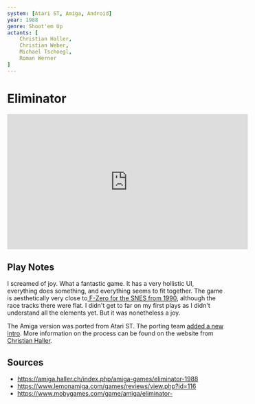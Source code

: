 ```yaml
---
system: [Atari ST, Amiga, Android]
year: 1988
genre: Shoot'em Up
actants: [
	Christian Haller,
	Christian Weber,
	Michael Tschoegl,
	Roman Werner
]
---
```

# Eliminator
<iframe width="560" height="315" src="https://www.youtube.com/embed/zKRf4oiW1b0" title="YouTube video player" frameborder="0" allow="accelerometer; autoplay; clipboard-write; encrypted-media; gyroscope; picture-in-picture; web-share" allowfullscreen></iframe>

## Play Notes
I screamed of joy. What a fantastic game. It has a very hollistic UI, everything does something, and everything seems to fit together. The game is aesthetically very close to[ F-Zero for the SNES from 1990](https://en.wikipedia.org/wiki/F-Zero_(video_game)), although the race tracks there were flat. I didn't get to far on my first plays as I didn't understand all the elements yet. But it was nonetheless a joy.

The Amiga version was ported from Atari ST. The porting team [added a new intro](https://www.youtube.com/watch?v=OZqoEipRP78). More information on the process can be found on the website from [Christian Haller](actants/Christian%20Haller.md).



## Sources
- https://amiga.haller.ch/index.php/amiga-games/eliminator-1988
- https://www.lemonamiga.com/games/reviews/view.php?id=116
- https://www.mobygames.com/game/amiga/eliminator-